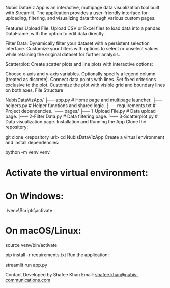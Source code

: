 Nubis DataViz App is an interactive, multipage data visualization tool built with Streamlit. The application provides a user-friendly interface for uploading, filtering, and visualizing data through various custom pages.

Features
Upload File:
Upload CSV or Excel files to load data into a pandas DataFrame, with the option to edit data directly.

Filter Data:
Dynamically filter your dataset with a persistent selection interface. Customize your filters with options to select or unselect values while retaining the original dataset for further analysis.

Scatterplot:
Create scatter plots and line plots with interactive options:

Choose x-axis and y-axis variables.
Optionally specify a legend column (treated as discrete).
Connect data points with lines.
Set fixed criterions exclusive to the plot.
Customize the plot with visible grid and boundary lines on both axes.
File Structure


NubisDataVizApp/
├── app.py                   # Home page and multipage launcher.
├── helpers.py               # Helper functions and shared logic.
├── requirements.txt         # Project dependencies.
└── pages/
    ├── 1-Upload File.py     # Data upload page.
    ├── 2-Filter Data.py     # Data filtering page.
    └── 3-Scatterplot.py     # Data visualization page.
Installation and Running the App
Clone the repository:


git clone <repository_url>
cd NubisDataVizApp
Create a virtual environment and install dependencies:


python -m venv venv
# Activate the virtual environment:
# On Windows:
.\venv\Scripts\activate
# On macOS/Linux:
source venv/bin/activate

pip install -r requirements.txt
Run the application:


streamlit run app.py


Contact
Developed by Shafee Khan
Email: shafee.khan@nubis-communications.com